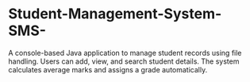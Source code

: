 # Student-Management-System-SMS-
A console-based Java application to manage student records using file handling. Users can add, view, and search student details. The system calculates average marks and assigns a grade automatically.
